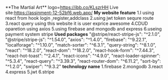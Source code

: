 \*\*The Martial Art\*\*
logo=https://ibb.co/KLszrHH
Live site:https://assinment-12-52bf6.web.app/
**My website feature**
1.I using react from hook login ,register,addclass
2.using jwt token sequre route
3.react query using this website it is user exprice awesome
4.CDUD oparetion using axios
5.using firebase and mongodb and express
6.useing payment system stripe
**Used packages**
"@stripe/react-stripe-js": "^2.1.0",
"@stripe/stripe-js": "^1.54.0",
"axios": "^1.4.0",
"firebase": "^9.22.1",
"localforage": "^1.10.0",
"match-sorter": "^6.3.1",
"query-string": "^8.1.0",
"react": "^18.2.0",
"react-dom": "^18.2.0",
"react-hook-form": "^7.44.3",
"react-hot-toast": "^2.4.1",
"react-icons": "^4.9.0",
"react-loader-spinner": "^5.3.4",
"react-query": "^3.39.3",
"react-router-dom": "^6.11.2",
"sort-by": "^1.2.0",
"swiper": "^9.3.2"
**technology name**
1.firebase
2.mongodb
3.react
4.express
5.jwt
6.stripe
